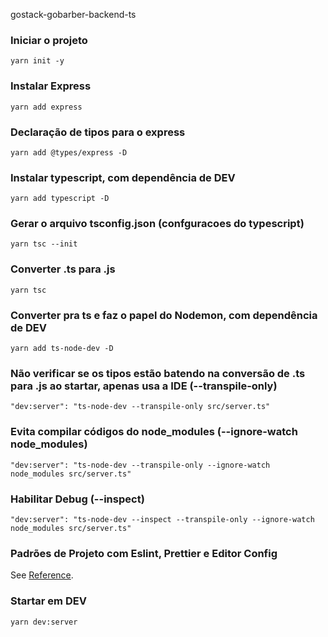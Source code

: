 gostack-gobarber-backend-ts

### Iniciar o projeto
```
yarn init -y
```

### Instalar Express
```
yarn add express
```

### Declaração de tipos para o express
```
yarn add @types/express -D
```

### Instalar typescript, com dependência de DEV
```
yarn add typescript -D
```

### Gerar o arquivo tsconfig.json (confguracoes do typescript)
```
yarn tsc --init
```

### Converter .ts para .js
```
yarn tsc
```

### Converter pra ts e faz o papel do Nodemon, com dependência de DEV
```
yarn add ts-node-dev -D
```

### Não verificar se os tipos estão batendo na conversão de .ts para .js ao startar, apenas usa a IDE (--transpile-only)
```
"dev:server": "ts-node-dev --transpile-only src/server.ts"
```

### Evita compilar códigos do node_modules (--ignore-watch node_modules)
```
"dev:server": "ts-node-dev --transpile-only --ignore-watch node_modules src/server.ts"
```

### Habilitar Debug (--inspect)
```
"dev:server": "ts-node-dev --inspect --transpile-only --ignore-watch node_modules src/server.ts"
```

### Padrões de Projeto com Eslint, Prettier e Editor Config
See [Reference](https://www.notion.so/ESLint-7e455a7ac78b424892329ee064feaf99).

### Startar em DEV
```
yarn dev:server
```
